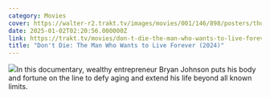 ```yaml
---
category: Movies
cover: https://walter-r2.trakt.tv/images/movies/001/146/898/posters/thumb/d6cd6fb6e4.jpg.webp
date: 2025-01-02T02:20:56.000000Z
link: https://trakt.tv/movies/don-t-die-the-man-who-wants-to-live-forever-2024
title: "Don't Die: The Man Who Wants to Live Forever (2024)"
---
```


![](https://walter-r2.trakt.tv/images/movies/001/146/898/fanarts/thumb/6713203d69.jpg)In this documentary, wealthy entrepreneur Bryan Johnson puts his body and fortune on the line to defy aging and extend his life beyond all known limits.
